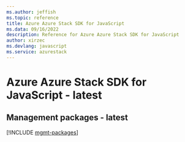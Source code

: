 ```yaml
---
ms.author: jeffish
ms.topic: reference
title: Azure Azure Stack SDK for JavaScript
ms.data: 09/16/2022
description: Reference for Azure Azure Stack SDK for JavaScript
author: xirzec
ms.devlang: javascript
ms.service: azurestack
---
```

# Azure Azure Stack SDK for JavaScript - latest

## Management packages - latest
[!INCLUDE [mgmt-packages](azure-stack-mgmt-index.md)]